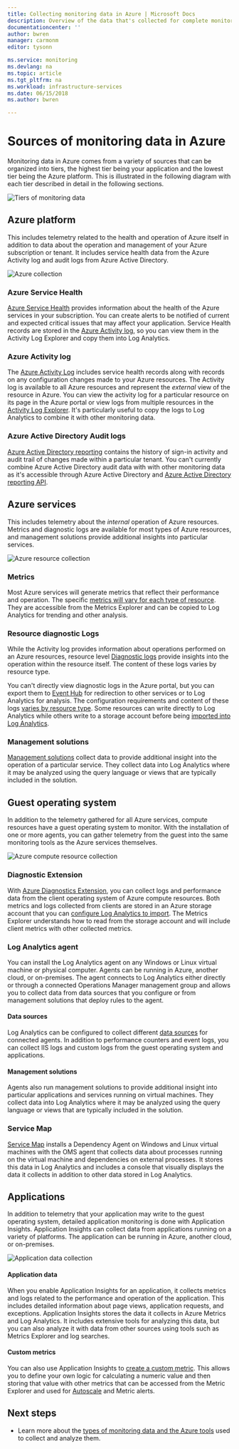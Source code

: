 ```yaml
---
title: Collecting monitoring data in Azure | Microsoft Docs
description: Overview of the data that's collected for complete monitoring of application and services in Azure.
documentationcenter: ''
author: bwren
manager: carmonm
editor: tysonn

ms.service: monitoring
ms.devlang: na
ms.topic: article
ms.tgt_pltfrm: na
ms.workload: infrastructure-services
ms.date: 06/15/2018
ms.author: bwren

---
```


# Sources of monitoring data in Azure
Monitoring data in Azure comes from a variety of sources that can be organized into tiers, the highest tier being your application and the lowest tier being the Azure platform. This is illustrated in the following diagram with each tier described in detail in the following sections.

![Tiers of monitoring data](media/monitoring-data-sources/monitoring-tiers.png)


## Azure platform
This includes telemetry related to the health and operation of Azure itself in addition to data about the operation and management of your Azure subscription or tenant. It includes service health data from the Azure Activity log and audit logs from Azure Active Directory.

![Azure collection](media/monitoring-data-sources/azure-collection.png)

### Azure Service Health
[Azure Service Health](../monitoring-and-diagnostics/monitoring-service-notifications.md) provides information about the health of the Azure services in your subscription. You can create alerts to be notified of current and expected critical issues that may affect your application. Service Health records are stored in the [Azure Activity log](../monitoring-and-diagnostics/monitoring-overview-activity-logs.md), so you can view them in the Activity Log Explorer and copy them into Log Analytics.

### Azure Activity log
The [Azure Activity Log](../monitoring-and-diagnostics/monitoring-overview-activity-logs.md) includes service health records along with records on any configuration changes made to your Azure resources. The Activity log is available to all Azure resources and represent the _external_ view of the resource in Azure. You can view the activity log for a particular resource on its page in the Azure portal or view logs from multiple resources in the [Activity Log Explorer](../monitoring-and-diagnostics/monitoring-overview-activity-logs.md). It's particularly useful to copy the logs to Log Analytics to combine it with other monitoring data.


### Azure Active Directory Audit logs
[Azure Active Directory reporting](../active-directory/active-directory-reporting-azure-portal.md) contains the history of sign-in activity and audit trail of changes made within a particular tenant. You can't currently combine Azure Active Directory audit data with with other monitoring data as it's accessible through Azure Active Directory and [Azure Active Directory reporting API](../active-directory/active-directory-reporting-api-getting-started-azure-portal.md).


## Azure services
This includes telemetry about the _internal_ operation of Azure resources. Metrics and diagnostic logs are available for most types of Azure resources, and management solutions provide additional insights into particular services.

![Azure resource collection](media/monitoring-data-sources/azure-resource-collection.png)


### Metrics
Most Azure services will generate metrics that reflect their performance and operation. The specific [metrics will vary for each type of resource](../monitoring-and-diagnostics/monitoring-supported-metrics.md).  They are accessible from the Metrics Explorer and can be copied to Log Analytics for trending and other analysis.


### Resource diagnostic Logs
While the Activity log provides information about operations performed on an Azure resources, resource level [Diagnostic logs](../monitoring-and-diagnostics/monitoring-overview-of-diagnostic-logs.md) provide insights into the operation within the resource itself.   The content of these logs varies by resource type. 

You can't directly view diagnostic logs in the Azure portal, but you can export them to [Event Hub](../event-hubs/event-hubs-what-is-event-hubs.md) for redirection to other services or to Log Analytics for analysis. The configuration requirements and content of these logs [varies by resource type](../monitoring-and-diagnostics/monitoring-diagnostic-logs-schema.md).  Some resources can write directly to Log Analytics while others write to a storage account before being [imported into Log Analytics](../log-analytics/log-analytics-azure-storage-iis-table.md#use-the-azure-portal-to-collect-logs-from-azure-storage).

### Management solutions
 [Management solutions](../monitoring/monitoring-solutions.md) collect data to provide additional insight into the operation of a particular service. They collect data into Log Analytics where it may be analyzed using the query language or views that are typically included in the solution.

## Guest operating system
In addition to the telemetry gathered for all Azure services, compute resources have a guest operating system to monitor. With the installation of one or more agents, you can gather telemetry from the guest into the same monitoring tools as the Azure services themselves.

![Azure compute resource collection](media/monitoring-data-sources/compute-resource-collection.png)

### Diagnostic Extension
With [Azure Diagnostics Extension](../monitoring-and-diagnostics/azure-diagnostics.md), you can collect logs and performance data from the client operating system of Azure compute resources. Both metrics and logs collected from clients are stored in an Azure storage account that you can [configure Log Analytics to import](../log-analytics/log-analytics-azure-storage-iis-table.md#use-the-azure-portal-to-collect-logs-from-azure-storage).  The Metrics Explorer understands how to read from  the storage account and will include client metrics with other collected metrics.


### Log Analytics agent
You can install the Log Analytics agent on any Windows or Linux virtual machine or physical computer. Agents can be running in Azure, another cloud, or on-premises.  The agent connects to Log Analytics either directly or through a connected Operations Manager management group and allows you to collect data from data sources that you configure or from management solutions that deploy rules to the agent.

#### Data sources
Log Analytics can be configured to collect different [data sources](../log-analytics/log-analytics-data-sources.md) for connected agents. In addition to performance counters and event logs, you can collect IIS logs and custom logs from the guest operating system and applications.

#### Management solutions
 Agents also run management solutions to provide additional insight into particular applications and services running on virtual machines. They collect data into Log Analytics where it may be analyzed using the query language or views that are typically included in the solution.

### Service Map
[Service Map](../operations-management-suite/operations-management-suite-service-map.md) installs a Dependency Agent on Windows and Linux virtual machines with the OMS agent that collects data about processes running on the virtual machine and dependencies on external processes. It stores this data in Log Analytics and includes a console that visually displays the data it collects in addition to other data stored in Log Analytics.

## Applications
In addition to telemetry that your application may write to the guest operating system, detailed application monitoring is done with Application Insights. Application Insights can collect data from applications running on a variety of platforms. The application can be running in Azure, another cloud, or on-premises.

![Application data collection](media/monitoring-data-sources/application-collection.png)


#### Application data
When you enable Application Insights for an application, it collects metrics and logs related to the performance and operation of the application. This includes detailed information about page views, application requests, and exceptions. Application Insights stores the data it collects in Azure Metrics and Log Analytics. It includes extensive tools for analyzing this data, but you can also analyze it with data from other sources using tools such as Metrics Explorer and log searches.

#### Custom metrics
You can also use Application Insights to [create a custom metric](../application-insights/app-insights-api-custom-events-metrics.md).  This allows you to define your own logic for calculating a numeric value and then storing that value with other metrics that can be accessed from the Metric Explorer and used for [Autoscale](../monitoring-and-diagnostics/monitoring-autoscale-scale-by-custom-metric.md) and Metric alerts.

## Next steps

- Learn more about the [types of monitoring data and the Azure tools](monitoring-data-collection.md) used to collect and analyze them.
